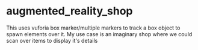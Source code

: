 # augmented_reality_shop
 This uses vuforia box marker/multiple markers to track a box object to spawn elements over it. My use case is an imaginary shop where we could scan over items to display it's details
